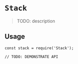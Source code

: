 # `Stack`

> TODO: description

## Usage

```
const stack = require('Stack');

// TODO: DEMONSTRATE API
```
